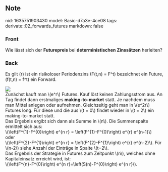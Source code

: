 ## Note
nid: 1635751903430
model: Basic-d7a3e-4ce08
tags: derivate::02_forwards_futures
markdown: false

### Front
Wie lässt sich der <b>Futurepreis </b>bei <b>deterministischen Zinssätzen</b> herleiten?

### Back
Es gilt \(r\) ist ein risikoloser Periodenzins \(F(t,n) = F^t\) bezeichnet ein Future, \(f(t,n) = f^t\) ein Forward.<div><div>
</div><div><img src="paste-ff3beed991d28b2b6b577f39c64f9d5577cb7535.jpg">
</div></div><div>
</div><div>Zunächst kauft man \(e^r\) Futures. Kauf löst keinen Zahlungsstrom aus. An Tag findet dann erstmaliges <b>making-to-market</b> statt. Je nachdem muss man Mittel anlegen oder aufnehmen. Gleichzeitig geht man in \(e^2r\) Futures long. Für diese und die  aus \(t = 0\) findet wieder in \(t = 2\) ein making-to-market statt. </div><div>
</div><div>Das Ergebnis ergibt sich dann als Summe in \(n\). Die Summenspalte ermittelt sich aus:</div><div>\(\left(F^{1}-F^{0}\right) e^{n r} = \left(F^{1}-F^{0}\right) e^{r} e^{n-1}\)</div><div>oder </div><div>\(\left(F^{2}-F^{1}\right) e^{n r} = \left(F^{2}-F^{1}\right) e^{r} e^{n-2}\). Für \(n-2\) siehe Anzahl der Einträge in Spalte \(t=2\).
</div><div>
</div><div>Das Ergebnis der Strategie in Futures zum Zeitpunkt \(n\), welches ohne Kapitaleinsatz erreicht wird, ist:</div><div>\(\left(F^{n}-F^{0}\right) e^{n r}=\left(S(n)-F^{0}\right) e^{n r}\).
</div>
